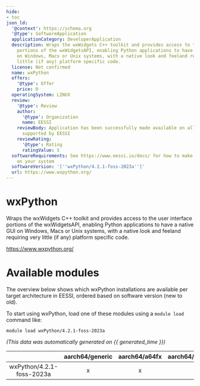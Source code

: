 ```yaml
---
hide:
- toc
json_ld:
  '@context': https://schema.org
  '@type': SoftwareApplication
  applicationCategory: DeveloperApplication
  description: Wraps the wxWidgets C++ toolkit and provides access to the user interface
    portions of the wxWidgetsAPI, enabling Python applications to have a native GUI
    on Windows, Macs or Unix systems, with a native look and feeland requiring very
    little (if any) platform specific code.
  license: Not confirmed
  name: wxPython
  offers:
    '@type': Offer
    price: 0
  operatingSystem: LINUX
  review:
    '@type': Review
    author:
      '@type': Organization
      name: EESSI
    reviewBody: Application has been successfully made available on all architectures
      supported by EESSI
    reviewRating:
      '@type': Rating
      ratingValue: 5
  softwareRequirements: See https://www.eessi.io/docs/ for how to make EESSI available
    on your system
  softwareVersion: '[''wxPython/4.2.1-foss-2023a'']'
  url: https://www.wxpython.org/
---
```


wxPython
========


Wraps the wxWidgets C++ toolkit and provides access to the user interface portions of the wxWidgetsAPI, enabling Python applications to have a native GUI on Windows, Macs or Unix systems, with a native look and feeland requiring very little (if any) platform specific code.

https://www.wxpython.org/
# Available modules


The overview below shows which wxPython installations are available per target architecture in EESSI, ordered based on software version (new to old).

To start using wxPython, load one of these modules using a `module load` command like:

```shell
module load wxPython/4.2.1-foss-2023a
```

*(This data was automatically generated on {{ generated_time }})*

| |aarch64/generic|aarch64/a64fx|aarch64/neoverse_n1|aarch64/neoverse_v1|aarch64/nvidia/grace|x86_64/generic|x86_64/amd/zen2|x86_64/amd/zen3|x86_64/amd/zen4|x86_64/intel/cascadelake|x86_64/intel/haswell|x86_64/intel/icelake|x86_64/intel/sapphirerapids|x86_64/intel/skylake_avx512|
| :---: | :---: | :---: | :---: | :---: | :---: | :---: | :---: | :---: | :---: | :---: | :---: | :---: | :---: | :---: |
|wxPython/4.2.1-foss-2023a|x|x|x|x|x|x|x|x|x|x|x|x|x|x|
